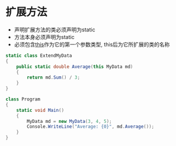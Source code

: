 # 扩展方法

- 声明扩展方法的类必须声明为static
- 方法本身必须声明为static
- 必须包含[this](csharp-this.md)作为它的第一个参数类型, this后为它所扩展的类的名称

```c#
static class ExtendMyData
{
    public static double Average(this MyData md)
    {
        return md.Sum() / 3;
    }
}

class Program
{
    static void Main()
    {
        MyData md = new MyData(3, 4, 5);
        Console.WriteLine("Average: {0}", md.Average());
    }
}

```
